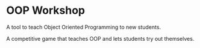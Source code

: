 # OOP Workshop

A tool to teach Object Oriented Programming to new students.

A competitive game that teaches OOP and lets students try out themselves.